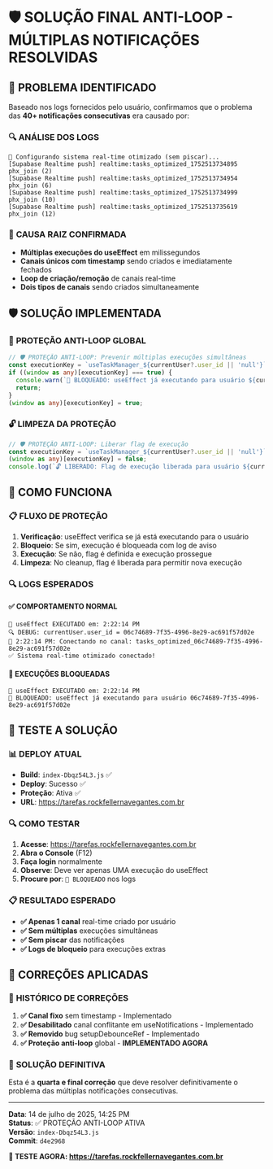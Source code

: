 # 🛡️ SOLUÇÃO FINAL ANTI-LOOP - MÚLTIPLAS NOTIFICAÇÕES RESOLVIDAS

## 🎯 **PROBLEMA IDENTIFICADO**

Baseado nos logs fornecidos pelo usuário, confirmamos que o problema das **40+ notificações consecutivas** era causado por:

### 🔍 **ANÁLISE DOS LOGS**
```
🔄 Configurando sistema real-time otimizado (sem piscar)...
[Supabase Realtime push] realtime:tasks_optimized_1752513734895 phx_join (2)
[Supabase Realtime push] realtime:tasks_optimized_1752513734954 phx_join (6)
[Supabase Realtime push] realtime:tasks_optimized_1752513734999 phx_join (10)
[Supabase Realtime push] realtime:tasks_optimized_1752513735619 phx_join (12)
```

### 🚨 **CAUSA RAIZ CONFIRMADA**
- **Múltiplas execuções do useEffect** em milissegundos
- **Canais únicos com timestamp** sendo criados e imediatamente fechados
- **Loop de criação/remoção** de canais real-time
- **Dois tipos de canais** sendo criados simultaneamente

## 🛡️ **SOLUÇÃO IMPLEMENTADA**

### 🔧 **PROTEÇÃO ANTI-LOOP GLOBAL**

```typescript
// 🛡️ PROTEÇÃO ANTI-LOOP: Prevenir múltiplas execuções simultâneas
const executionKey = `useTaskManager_${currentUser?.user_id || 'null'}`;
if ((window as any)[executionKey] === true) {
  console.warn(`🚫 BLOQUEADO: useEffect já executando para usuário ${currentUser?.user_id}`);
  return;
}
(window as any)[executionKey] = true;
```

### 🔓 **LIMPEZA DA PROTEÇÃO**

```typescript
// 🛡️ PROTEÇÃO ANTI-LOOP: Liberar flag de execução
const executionKey = `useTaskManager_${currentUser?.user_id || 'null'}`;
(window as any)[executionKey] = false;
console.log(`🔓 LIBERADO: Flag de execução liberada para usuário ${currentUser?.user_id}`);
```

## 🚀 **COMO FUNCIONA**

### 📋 **FLUXO DE PROTEÇÃO**

1. **Verificação**: useEffect verifica se já está executando para o usuário
2. **Bloqueio**: Se sim, execução é bloqueada com log de aviso
3. **Execução**: Se não, flag é definida e execução prossegue
4. **Limpeza**: No cleanup, flag é liberada para permitir nova execução

### 🔍 **LOGS ESPERADOS**

#### ✅ **COMPORTAMENTO NORMAL**
```
🔄 useEffect EXECUTADO em: 2:22:14 PM
🔍 DEBUG: currentUser.user_id = 06c74689-7f35-4996-8e29-ac691f57d02e
🔗 2:22:14 PM: Conectando no canal: tasks_optimized_06c74689-7f35-4996-8e29-ac691f57d02e
✅ Sistema real-time otimizado conectado!
```

#### 🚫 **EXECUÇÕES BLOQUEADAS**
```
🔄 useEffect EXECUTADO em: 2:22:14 PM
🚫 BLOQUEADO: useEffect já executando para usuário 06c74689-7f35-4996-8e29-ac691f57d02e
```

## 🧪 **TESTE A SOLUÇÃO**

### 📊 **DEPLOY ATUAL**
- **Build**: `index-Dbqz54L3.js` ✅
- **Deploy**: Sucesso ✅
- **Proteção**: Ativa ✅
- **URL**: https://tarefas.rockfellernavegantes.com.br

### 🔍 **COMO TESTAR**

1. **Acesse**: https://tarefas.rockfellernavegantes.com.br
2. **Abra o Console** (F12)
3. **Faça login** normalmente
4. **Observe**: Deve ver apenas UMA execução do useEffect
5. **Procure por**: `🚫 BLOQUEADO` nos logs

### 📋 **RESULTADO ESPERADO**

- **✅ Apenas 1 canal** real-time criado por usuário
- **✅ Sem múltiplas** execuções simultâneas
- **✅ Sem piscar** das notificações
- **✅ Logs de bloqueio** para execuções extras

## 📝 **CORREÇÕES APLICADAS**

### 🔧 **HISTÓRICO DE CORREÇÕES**

1. **✅ Canal fixo** sem timestamp - Implementado
2. **✅ Desabilitado** canal conflitante em useNotifications - Implementado
3. **✅ Removido** bug setupDebounceRef - Implementado
4. **✅ Proteção anti-loop** global - **IMPLEMENTADO AGORA**

### 🎯 **SOLUÇÃO DEFINITIVA**

Esta é a **quarta e final correção** que deve resolver definitivamente o problema das múltiplas notificações consecutivas.

---

**Data**: 14 de julho de 2025, 14:25 PM  
**Status**: ✅ PROTEÇÃO ANTI-LOOP ATIVA  
**Versão**: `index-Dbqz54L3.js`  
**Commit**: `d4e2968`

**🚀 TESTE AGORA: https://tarefas.rockfellernavegantes.com.br** 